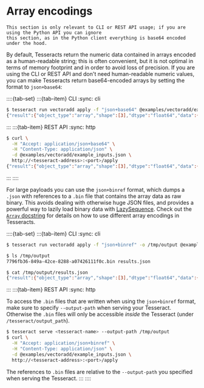 # Array encodings

```{note}
This section is only relevant to CLI or REST API usage; if you are using the Python API you can ignore
this section, as in the Python client everything is base64 encoded under the hood.
```

By default, Tesseracts return the numeric data contained in arrays encoded as a human-readable string; this
is often convenient, but it is not optimal in terms of memory footprint and in order to avoid loss of precision.
If you are using the CLI or REST API and don't need human-readable numeric values,
you can make Tesseracts return base64-encoded arrays by setting the format to `json+base64`:

::::{tab-set}
:::{tab-item} CLI
:sync: cli
```bash
$ tesseract run vectoradd apply -f "json+base64" @examples/vectoradd/example_inputs_b64.json
{"result":{"object_type":"array","shape":[3],"dtype":"float64","data":{"buffer":"AAAAAAAALEAAAAAAAAA2QAAAAAAAAD5A","encoding":"base64"}}}
```
:::
:::{tab-item} REST API
:sync: http
```bash
$ curl \
  -H "Accept: application/json+base64" \
  -H "Content-Type: application/json" \
  -d @examples/vectoradd/example_inputs.json \
  http://<tesseract-address>:<port>/apply
{"result":{"object_type":"array","shape":[3],"dtype":"float64","data":{"buffer":"AAAAAAAALEAAAAAAAAA2QAAAAAAAAD5A","encoding":"base64"}}}
```
:::
::::

For large payloads you can use the `json+binref` format, which dumps a
`.json` with references to a `.bin` file that contains the array data as raw binary. This
avoids dealing with otherwise huge JSON files, and provides a powerful way to lazily load binary data with [LazySequence](#tesseract_core.runtime.experimental.LazySequence). Check out the [`Array`
docstring](#tesseract_core.runtime.Array) for details on how to use different array
encodings in Tesseracts.

::::{tab-set}
:::{tab-item} CLI
:sync: cli
```bash
$ tesseract run vectoradd apply -f "json+binref" -o /tmp/output @examples/vectoradd/example_inputs.json

$ ls /tmp/output
7796fb36-849a-42ce-8288-a07426111f0c.bin results.json

$ cat /tmp/output/results.json
{"result":{"object_type":"array","shape":[3],"dtype":"float64","data":{"buffer":"7796fb36-849a-42ce-8288-a07426111f0c.bin:0","encoding":"binref"}}}
```
:::
:::{tab-item} REST API
:sync: http

To access the `.bin` files that are written when using the `json+binref` format, make sure
to specify `--output-path` when serving your Tesseract. Otherwise the `.bin` files will only be accessible *inside* the Tesseract (under `/tesseract/output_path`).
```bash
$ tesseract serve <tesseract-name> --output-path /tmp/output
$ curl \
  -H "Accept: application/json+binref" \
  -H "Content-Type: application/json" \
  -d @examples/vectoradd/example_inputs.json \
  http://<tesseract-address>:<port>/apply
```
The references to `.bin` files are relative to the `--output-path` you specified when serving the Tesseract.
:::
::::
